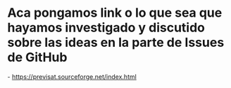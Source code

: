 # Aca pongamos link o lo que sea que hayamos investigado y discutido sobre las ideas en la parte de Issues de GitHub

<Software de traking> - https://previsat.sourceforge.net/index.html
